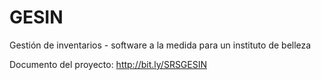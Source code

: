 # GESIN
Gestión de inventarios - software a la medida para un instituto de belleza

Documento del proyecto: http://bit.ly/SRSGESIN
